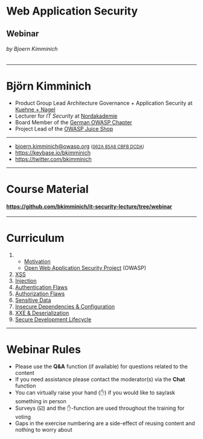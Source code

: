 <!-- theme: default -->
<!-- paginate: true -->
<!-- footer: Copyright (c) by **Bjoern Kimminich** | Licensed under [CC-BY-SA 4.0](https://creativecommons.org/licenses/by-sa/4.0/) -->

# Web Application Security

## Webinar

###### by Bjoern Kimminich

---

# Björn Kimminich

* Product Group Lead Architecture Governance + Application Security at
  [Kuehne + Nagel](http://kuehne-nagel.com/)
* Lecturer for _IT Security_ at
  [Nordakademie](https://www.nordakademie.de/)
* Board Member of the
  [German OWASP Chapter](https://owasp.org/www-chapter-germany/)
* Project Lead of the [OWASP Juice Shop](https://owasp-juice.shop)

<hr>

* <bjoern.kimminich@owasp.org>
  <small>([062A 85A8 CBFB DCDA](https://keybase.io/bkimminich/pgp_keys.asc?fingerprint=19c01cb7157e4645e9e2c863062a85a8cbfbdcda))</small>
* <https://keybase.io/bkimminich>
* <https://twitter.com/bkimminich>

---


# Course Material

#### <https://github.com/bkimminich/it-security-lecture/tree/webinar>

---

# Curriculum

1. * [Motivation](01-01-motivation.md)
   * [Open Web Application Security Project](02-01-owasp.md) (OWASP)
2. [XSS](02-02-xss.md)
3. [Injection](02-03-injection.md)
4. [Authentication Flaws](02-04-authentication_flaws.md)
5. [Authorization Flaws](02-05-authorization_flaws.md)
6. [Sensitive Data](02-06-sensitive_data.md)
7. [Insecure Dependencies & Configuration](02-07-insecure_dependencies_and_configuration.md)
8. [XXE & Deserialization](02-08-xxe_and_deserialization.md)
9. [Secure Development Lifecycle](02-09-sdlc.md)

---

# Webinar Rules

* Please use the **Q&A** function (if available) for questions related
  to the content
* If you need assistance please contact the moderator(s) via the
  **Chat** function
* You can virtually raise your hand (:hand:) if you would like to
  say/ask something in person
* Surveys (:ballot_box_with_check:) and the :hand:-function are used
  throughout the training for voting
* Gaps in the exercise numbering are a side-effect of reusing content
  and nothing to worry about

